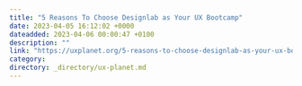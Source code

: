 ```yaml
---
title: "5 Reasons To Choose Designlab as Your UX Bootcamp"
date: 2023-04-05 16:12:02 +0000
dateadded: 2023-04-06 00:00:47 +0100
description: ""
link: "https://uxplanet.org/5-reasons-to-choose-designlab-as-your-ux-bootcamp-4d6c3cf8567d?source=rss----819cc2aaeee0---4"
category:
directory: _directory/ux-planet.md
---
```

